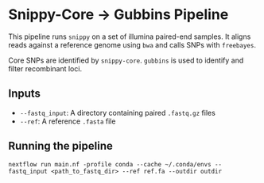 # Snippy-Core -> Gubbins Pipeline

This pipeline runs `snippy` on a set of illumina paired-end samples.
It aligns reads against a reference genome using `bwa` and calls SNPs with `freebayes`.

Core SNPs are identified by `snippy-core`. `gubbins` is used to identify and filter recombinant loci.

## Inputs

- `--fastq_input`: A directory containing paired `.fastq.gz` files
- `--ref`: A reference `.fasta` file

## Running the pipeline

```
nextflow run main.nf -profile conda --cache ~/.conda/envs --fastq_input <path_to_fastq_dir> --ref ref.fa --outdir outdir
```



